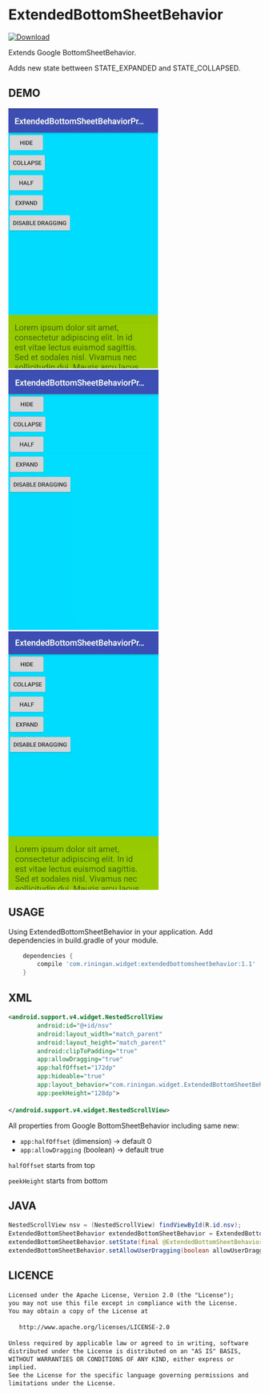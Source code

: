 # ExtendedBottomSheetBehavior

[ ![Download](https://api.bintray.com/packages/riningan/AndroidMaven/ExtendedBottomSheetBehavior/images/download.svg) ](https://bintray.com/riningan/AndroidMaven/ExtendedBottomSheetBehavior/_latestVersion)

Extends Google BottomSheetBehavior.

Adds new state bettween STATE_EXPANDED and STATE_COLLAPSED.

DEMO
---

![demo_preview](./demo/preview1.gif)
![demo_preview](./demo/preview2.gif)
![demo_preview](./demo/preview3.gif)

USAGE
---

Using ExtendedBottomSheetBehavior in your application.
Add dependencies in build.gradle of your module.

```groovy
	dependencies {
		compile 'com.riningan.widget:extendedbottomsheetbehavior:1.1'
	}
```

XML
-----

```xml
<android.support.v4.widget.NestedScrollView
        android:id="@+id/nsv"
        android:layout_width="match_parent"
        android:layout_height="match_parent"
        android:clipToPadding="true"
        app:allowDragging="true"
        app:halfOffset="172dp"
        app:hideable="true"
        app:layout_behavior="com.riningan.widget.ExtendedBottomSheetBehavior"
        app:peekHeight="128dp">
        
</android.support.v4.widget.NestedScrollView>
```
All properties from Google BottomSheetBehavior including same new:

* `app:halfOffset`              (dimension)    -> default 0
* `app:allowDragging`           (boolean)      -> default true

`halfOffset` starts from top 

`peekHeight` starts from bottom 

JAVA
-----

```java
NestedScrollView nsv = (NestedScrollView) findViewById(R.id.nsv);
ExtendedBottomSheetBehavior extendedBottomSheetBehavior = ExtendedBottomSheetBehavior.from(nsv);
extendedBottomSheetBehavior.setState(final @ExtendedBottomSheetBehavior.State int state);
extendedBottomSheetBehavior.setAllowUserDragging(boolean allowUserDragging);
```

LICENCE
-----

  	Licensed under the Apache License, Version 2.0 (the "License");
	you may not use this file except in compliance with the License.
	You may obtain a copy of the License at
	
	   http://www.apache.org/licenses/LICENSE-2.0
	
	Unless required by applicable law or agreed to in writing, software
	distributed under the License is distributed on an "AS IS" BASIS,
	WITHOUT WARRANTIES OR CONDITIONS OF ANY KIND, either express or implied.
	See the License for the specific language governing permissions and
	limitations under the License.
